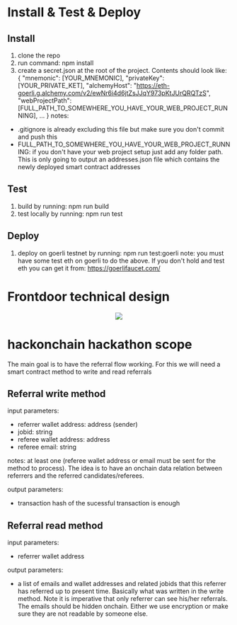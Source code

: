 # Install & Test & Deploy

## Install
1) clone the repo
2) run command: npm install 
3) create a secret.json at the root of the project. Contents should look like:
{
    "mnemonic": [YOUR_MNEMONIC],
    "privateKey": [YOUR_PRIVATE_KET],
    "alchemyHost": "https://eth-goerli.g.alchemy.com/v2/ewNr6i4d6jtZsJJqY973pKtJUrQRQTzS",
    "webProjectPath": [FULL_PATH_TO_SOMEWHERE_YOU_HAVE_YOUR_WEB_PROJECT_RUNNING],
    ...
}
notes: 
- .gitignore is already excluding this file but make sure you don't commit and push this
- FULL_PATH_TO_SOMEWHERE_YOU_HAVE_YOUR_WEB_PROJECT_RUNNING: if you don't have your web project setup just add any folder path. This is only going to output an addresses.json file which contains the newly deployed smart contract addresses

## Test
1) build by running: npm run build
2) test locally by running: npm run test

## Deploy
1) deploy on goerli testnet by running: npm run test:goerli
note: you must have some test eth on goerli to do the above. If you don't hold and test eth you can get it from: https://goerlifaucet.com/


# Frontdoor technical design

<div align="center">
    <img  src="https://raw.githubusercontent.com/ppelicano/recruitment-protocol-smart-contract/main/screenshots/infrastructure-diagram.png" />
</div>


# hackonchain hackathon scope

The main goal is to have the referral flow working. For this we will need a smart contract method to write and read referrals

## Referral write method

input parameters: 
- referrer wallet address: address (sender)
- jobid: string
- referee wallet address: address
- referee email: string

notes: at least one (referee wallet address or email must be sent for the method to process). The idea is to have an onchain data relation between referrers and the referred candidates/referees.

output parameters:
- transaction hash of the sucessful transaction is enough

## Referral read method

input parameters:
- referrer wallet address

output parameters:
- a list of emails and wallet addresses and related jobids that this referrer has referred up to present time. Basically what was written in the write method. Note it is imperative that only referrer can see his/her referrals. The emails should be hidden onchain. Either we use encryption or make sure they are not readable by someone else.

